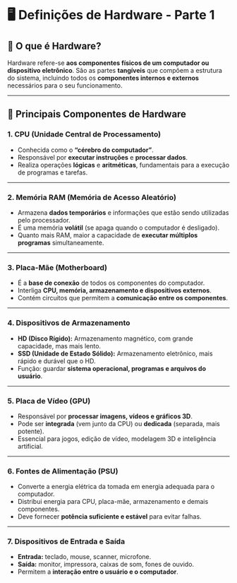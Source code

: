 # 🖥️ Definições de Hardware - Parte 1

## 📌 O que é Hardware?

Hardware refere-se **aos componentes físicos de um computador ou dispositivo eletrônico**.
São as partes **tangíveis** que compõem a estrutura do sistema, incluindo todos os **componentes internos e externos** necessários para o seu funcionamento.

---

## 🔑 Principais Componentes de Hardware

### 1. CPU (Unidade Central de Processamento)

* Conhecida como o **“cérebro do computador”**.
* Responsável por **executar instruções** e **processar dados**.
* Realiza operações **lógicas** e **aritméticas**, fundamentais para a execução de programas e tarefas.

---

### 2. Memória RAM (Memória de Acesso Aleatório)

* Armazena **dados temporários** e informações que estão sendo utilizadas pelo processador.
* É uma memória **volátil** (se apaga quando o computador é desligado).
* Quanto mais RAM, maior a capacidade de **executar múltiplos programas** simultaneamente.

---

### 3. Placa-Mãe (Motherboard)

* É a **base de conexão** de todos os componentes do computador.
* Interliga **CPU, memória, armazenamento e dispositivos externos**.
* Contém circuitos que permitem a **comunicação entre os componentes**.

---

### 4. Dispositivos de Armazenamento

* **HD (Disco Rígido):** Armazenamento magnético, com grande capacidade, mas mais lento.
* **SSD (Unidade de Estado Sólido):** Armazenamento eletrônico, mais rápido e durável que o HD.
* Função: guardar **sistema operacional, programas e arquivos do usuário**.

---

### 5. Placa de Vídeo (GPU)

* Responsável por **processar imagens, vídeos e gráficos 3D**.
* Pode ser **integrada** (vem junto da CPU) ou **dedicada** (separada, mais potente).
* Essencial para jogos, edição de vídeo, modelagem 3D e inteligência artificial.

---

### 6. Fontes de Alimentação (PSU)

* Converte a energia elétrica da tomada em energia adequada para o computador.
* Distribui energia para CPU, placa-mãe, armazenamento e demais componentes.
* Deve fornecer **potência suficiente e estável** para evitar falhas.

---

### 7. Dispositivos de Entrada e Saída

* **Entrada:** teclado, mouse, scanner, microfone.
* **Saída:** monitor, impressora, caixas de som, fones de ouvido.
* Permitem a **interação entre o usuário e o computador**.
